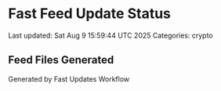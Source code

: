 # Fast Feed Update Status
Last updated: Sat Aug  9 15:59:44 UTC 2025
Categories: crypto

## Feed Files Generated

Generated by Fast Updates Workflow

